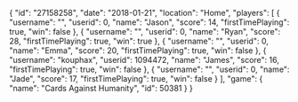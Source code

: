 {
  "id": "27158258",
  "date": "2018-01-21",
  "location": "Home",
  "players": [
    {
      "username": "",
      "userid": 0,
      "name": "Jason",
      "score": 14,
      "firstTimePlaying": true,
      "win": false
    },
    {
      "username": "",
      "userid": 0,
      "name": "Ryan",
      "score": 28,
      "firstTimePlaying": true,
      "win": true
    },
    {
      "username": "",
      "userid": 0,
      "name": "Emma",
      "score": 20,
      "firstTimePlaying": true,
      "win": false
    },
    {
      "username": "kouphax",
      "userid": 1094472,
      "name": "James",
      "score": 16,
      "firstTimePlaying": true,
      "win": false
    },
    {
      "username": "",
      "userid": 0,
      "name": "Jade",
      "score": 17,
      "firstTimePlaying": true,
      "win": false
    }
  ],
  "game": {
    "name": "Cards Against Humanity",
    "id": 50381
  }
}
